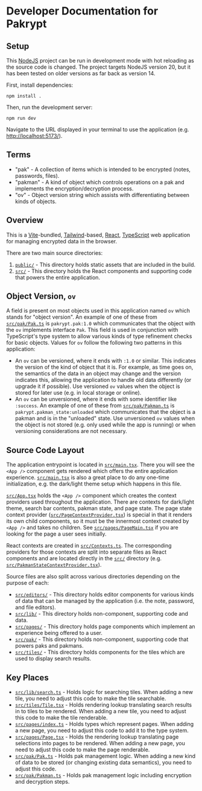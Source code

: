 # Developer Documentation for Pakrypt

## Setup

This [NodeJS](https://nodejs.org/) project can be run in development mode with hot reloading as the source code is changed. The project targets NodeJS version 20, but it has been tested on older versions as far back as version 14.

First, install dependencies:

```
npm install .
```

Then, run the development server:

```
npm run dev
```

Navigate to the URL displayed in your terminal to use the application (e.g. [http://localhost:5173/](http://localhost:5173/)).

## Terms

* "pak" - A collection of items which is intended to be encrypted (notes, passwords, files).
* "pakman" - A kind of object which controls operations on a pak and implements the encryption/decryption process.
* "ov" - Object version string which assists with differentiating between kinds of objects.

## Overview

This is a [Vite](https://vitejs.dev/)-bundled, [Tailwind](https://tailwindcss.com/)-based, [React](https://react.dev/), [TypeScript](https://www.typescriptlang.org/) web application for managing encrypted data in the browser.

There are two main source directories:

1. [`public/`](../public/) - This directory holds static assets that are included in the build.
2. [`src/`](../src/) - This directory holds the React components and supporting code that powers the entire application.

## Object Version, `ov`

A field is present on most objects used in this application named `ov` which stands for "object version". An example of one of these from [`src/pak/Pak.ts`](../src/pak/Pak.ts) is `pakrypt.pak:1.0` which communicates that the object with the `ov` implements interface `Pak`. This field is used in conjunction with TypeScript's type system to allow various kinds of type refinement checks for basic objects. Values for `ov` follow the following two patterns in this application:

* An `ov` can be versioned, where it ends with `:1.0` or similar. This indicates the version of the kind of object that it is. For example, as time goes on, the semantics of the data in an object may change and the version indicates this, allowing the application to handle old data differently (or upgrade it if possible). Use versioned `ov` values when the object is stored for later use (e.g. in local storage or online).
* An `ov` can be unversioned, where it ends with some identifier like `:success`. An example of one of these from [`src/pak/Pakman.ts`](../src/pak/Pakman.ts) is `pakrypt.pakman_state:unloaded` which communicates that the object is a pakman and is in the "unloaded" state. Use unversioned `ov` values when the object is not stored (e.g. only used while the app is running) or when versioning considerations are not necessary.

## Source Code Layout

The application entrypoint is located in [`src/main.tsx`](../src/main.tsx). There you will see the `<App />` component gets rendered which offers the entire application experience. [`src/main.tsx`](../src/main.tsx) is also a great place to do any one-time initialization, e.g. the dark/light theme setup which happens in this file.

[`src/App.tsx`](../src/App.tsx) holds the `<App />` component which creates the context providers used throughout the application. There are contexts for dark/light theme, search bar contents, pakman state, and page state. The page state context provider ([`src/PageContextProvider.tsx`](../src/PageContextProvider.tsx)) is special in that it renders its own child components, so it must be the innermost context created by `<App />` and takes no children. See [`src/pages/PageMain.tsx`](../src/pages/PageMain.tsx) if you are looking for the page a user sees initially.

React contexts are created in [`src/Contexts.ts`](../src/Contexts.ts). The corresponding providers for those contexts are split into separate files as React components and are located directly in the [`src/`](../src/) directory (e.g. [`src/PakmanStateContextProvider.tsx`](../src/PakmanStateContextProvider.tsx)).

Source files are also split across various directories depending on the purpose of each:

* [`src/editors/`](../src/editors/) - This directory holds editor components for various kinds of data that can be managed by the application (i.e. the note, password, and file editors).
* [`src/lib/`](../src/lib/) - This directory holds non-component, supporting code and data.
* [`src/pages/`](../src/pages/) - This directory holds page components which implement an experience being offered to a user.
* [`src/pak/`](../src/pak/) - This directory holds non-component, supporting code that powers paks and pakmans.
* [`src/tiles/`](../src/tiles/) - This directory holds components for the tiles which are used to display search results.

## Key Places

* [`src/lib/search.ts`](../src/lib/search.ts) - Holds logic for searching tiles. When adding a new tile, you need to adjust this code to make the tile searchable.
* [`src/tiles/Tile.tsx`](../src/tiles/Tile.tsx) - Holds rendering lookup translating search results in to tiles to be rendered. When adding a new tile, you need to adjust this code to make the tile renderable.
* [`src/pages/index.ts`](../src/pages/index.ts) - Holds types which represent pages. When adding a new page, you need to adjust this code to add it to the type system.
* [`src/pages/Page.tsx`](../src/pages/Page.tsx) - Holds the rendering lookup translating page selections into pages to be rendered. When adding a new page, you need to adjust this code to make the page renderable.
* [`src/pak/Pak.ts`](../src/pak/Pak.ts) - Holds pak management logic. When adding a new kind of data to be stored (or changing existing data semantics), you need to adjust this code.
* [`src/pak/Pakman.ts`](../src/pak/Pakman.ts) - Holds pak management logic including encryption and decryption steps.

